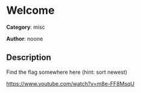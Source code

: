 # Welcome


**Category**: misc

**Author**: noone

## Description

Find the flag somewhere here (hint: sort newest)

https://www.youtube.com/watch?v=m8e-FF8MsqU


